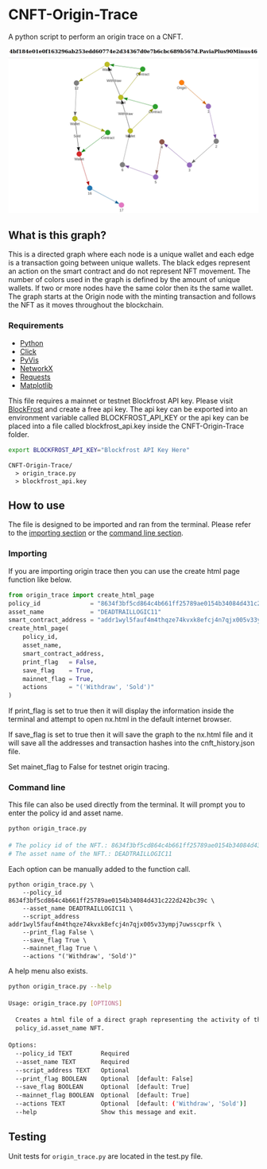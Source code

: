 # CNFT-Origin-Trace

A python script to perform an origin trace on a CNFT.

![alt text](nx_html_image.png)

## What is this graph?

This is a directed graph where each node is a unique wallet and each edge is a transaction going between unique wallets. The black edges represent an action on the smart contract and do not represent NFT movement. The number of colors used in the graph is defined by the amount of unique wallets. If two or more nodes have the same color then its the same wallet. The graph starts at the Origin node with the minting transaction and follows the NFT as it moves throughout the blockchain.

### Requirements

- [Python](https://www.python.org/downloads/)
- [Click](https://github.com/pallets/click/)
- [PyVis](https://github.com/WestHealth/pyvis)
- [NetworkX](https://github.com/networkx/networkx)
- [Requests](https://github.com/psf/requests)
- [Matplotlib](https://github.com/matplotlib/matplotlib)

This file requires a mainnet or testnet Blockfrost API key. Please visit [BlockFrost](https://blockfrost.io/) and create a free api key. The api key can be exported into an environment variable called BLOCKFROST_API_KEY or the api key can be placed into a file called blockfrost_api.key inside the CNFT-Origin-Trace folder.

```bash
export BLOCKFROST_API_KEY="Blockfrost API Key Here"
```

```
CNFT-Origin-Trace/
  > origin_trace.py
  > blockfrost_api.key
```

## How to use

The file is designed to be imported and ran from the terminal. Please refer to the [importing section](#importing) or the [command line section](#command-line).

### Importing

If you are importing origin trace then you can use the create html page function like below.

```py
from origin_trace import create_html_page
policy_id              = "8634f3bf5cd864c4b661ff25789ae0154b34084d431c222d242bc39c"
asset_name             = "DEADTRAILLOGIC11"
smart_contract_address = "addr1wyl5fauf4m4thqze74kvxk8efcj4n7qjx005v33ympj7uwsscprfk"
create_html_page(
    policy_id,
    asset_name,
    smart_contract_address,
    print_flag   = False,
    save_flag    = True,
    mainnet_flag = True,
    actions      = "('Withdraw', 'Sold')"
)
```

If print_flag is set to true then it will display the information inside the terminal and attempt to open nx.html in the default internet browser. 

If save_flag is set to true then it will save the graph to the nx.html file and it will save all the addresses and transaction hashes into the cnft_history.json file.

Set mainet_flag to False for testnet origin tracing.

### Command line

This file can also be used directly from the terminal. It will prompt you to enter the policy id and asset name.

```bash
python origin_trace.py

# The policy id of the NFT.: 8634f3bf5cd864c4b661ff25789ae0154b34084d431c222d242bc39c
# The asset name of the NFT.: DEADTRAILLOGIC11
```

Each option can be manually added to the function call.
```
python origin_trace.py \
    --policy_id 8634f3bf5cd864c4b661ff25789ae0154b34084d431c222d242bc39c \
    --asset_name DEADTRAILLOGIC11 \
    --script_address addr1wyl5fauf4m4thqze74kvxk8efcj4n7qjx005v33ympj7uwsscprfk \
    --print_flag False \
    --save_flag True \
    --mainnet_flag True \
    --actions "('Withdraw', 'Sold')"
```

A help menu also exists.

```bash
python origin_trace.py --help

Usage: origin_trace.py [OPTIONS]

  Creates a html file of a direct graph representing the activity of the
  policy_id.asset_name NFT.

Options:
  --policy_id TEXT        Required
  --asset_name TEXT       Required
  --script_address TEXT   Optional
  --print_flag BOOLEAN    Optional  [default: False]
  --save_flag BOOLEAN     Optional  [default: True]
  --mainnet_flag BOOLEAN  Optional  [default: True]
  --actions TEXT          Optional  [default: ('Withdraw', 'Sold')]
  --help                  Show this message and exit.
```

## Testing

Unit tests for ```origin_trace.py``` are located in the test.py file.
